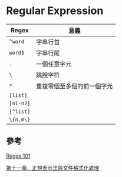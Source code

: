 # Regular Expression

| Regex | 意義 |
| ----- | ----- |
| `^word` | 字串行首 |
| `word$` | 字串行尾 |
| `.`     | 一個任意字元  |
| `\`     | 跳脫字符 |
| `*`     | 重複零個至多個的前一個字元 |
| `[list]`  |  |
| `[n1-n2]` |  |
| `[^list]` |  |
| `\{n,m\}` |  |

## 參考

[Regex 101](https://regex101.com/)

[第十一章、正規表示法與文件格式化處理](http://linux.vbird.org/linux_basic/0330regularex.php)
